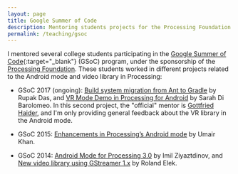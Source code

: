 ```yaml
---
layout: page
title: Google Summer of Code
description: Mentoring students projects for the Processing Foundation (2014, 2015, & 2017)
permalink: /teaching/gsoc
---
```


I mentored several college students participating in the [Google Summer of Code](https://summerofcode.withgoogle.com/){:target="_blank"} (GSoC) program, under the sponsorship of the [Processing Foundation](https://processingfoundation.org/initiatives/google-summer-of-code). These students worked in different projects related to the Android mode and video library in Processing: 

* GSoC 2017 (ongoing): [Build system migration from Ant to Gradle](https://procandsoc17.wordpress.com/) by Rupak Das, and [VR Mode Demo in Processing for Android](https://picorana.github.io/blog) by Sarah Di Barolomeo. In this second project, the "official" mentor is [Gottfried Haider](http://ghai.xyz/), and I'm only providing general feedback about the VR library in the Android mode.

* GSoC 2015: [Enhancements in Processing’s Android mode](http://omerjerk.in/index.php/2015/08/15/gsoc-2015-the-processing-foundation/) by Umair Khan.

* GSoC 2014: [Android Mode for Processing 3.0](https://www.google-melange.com/archive/gsoc/2014/orgs/processing/projects/imilka.html) by Imil Ziyaztdinov, and [New video library using GStreamer 1.x](https://github.com/gstreamer-java/gir2java/wiki/GSOC-2014-report) by Roland Elek.
